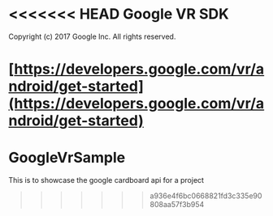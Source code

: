 <<<<<<< HEAD
Google VR SDK
=====================
Copyright (c) 2017 Google Inc.  All rights reserved.

[https://developers.google.com/vr/android/get-started](https://developers.google.com/vr/android/get-started)
=======
# GoogleVrSample
This is to showcase the google cardboard api for a project
>>>>>>> a936e4f6bc0668821fd3c335e90808aa57f3b954

